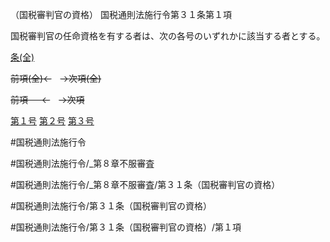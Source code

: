 （国税審判官の資格）
国税通則法施行令第３１条第１項

国税審判官の任命資格を有する者は、次の各号のいずれかに該当する者とする。

[条(全)](国税通則法施行＿令＿第３１条_.md)

~~前項(全)←~~　~~→次項(全)~~

~~前項 　 ←~~　~~→次項~~

[第１号](国税通則法施行＿令＿第３１条第１項第１号.md)  [第２号](国税通則法施行＿令＿第３１条第１項第２号.md)  [第３号](国税通則法施行＿令＿第３１条第１項第３号.md)  

#国税通則法施行令

#国税通則法施行令/_第８章不服審査

#国税通則法施行令/_第８章不服審査/第３１条（国税審判官の資格）

#国税通則法施行令/第３１条（国税審判官の資格）

#国税通則法施行令/第３１条（国税審判官の資格）/第１項

